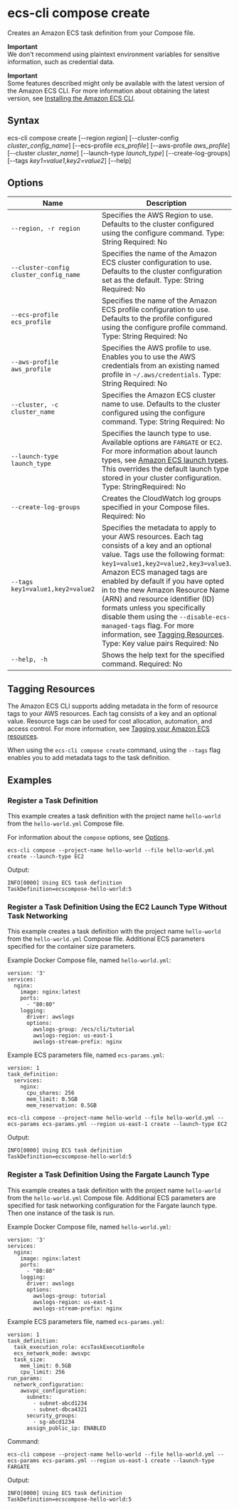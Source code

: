 # ecs\-cli compose create<a name="cmd-ecs-cli-compose-create"></a>

Creates an Amazon ECS task definition from your Compose file\.

**Important**  
We don't recommend using plaintext environment variables for sensitive information, such as credential data\.

**Important**  
Some features described might only be available with the latest version of the Amazon ECS CLI\. For more information about obtaining the latest version, see [Installing the Amazon ECS CLI](ECS_CLI_installation.md)\.

## Syntax<a name="cmd-ecs-cli-compose-create-syntax"></a>

ecs\-cli compose create \[\-\-region *region*\] \[\-\-cluster\-config *cluster\_config\_name*\] \[\-\-ecs\-profile *ecs\_profile*\] \[\-\-aws\-profile *aws\_profile*\] \[\-\-cluster *cluster\_name*\] \[\-\-launch\-type *launch\_type*\] \[\-\-create\-log\-groups\] \[\-\-tags *key1=value1,key2=value2*\] \[\-\-help\] 

## Options<a name="cmd-ecs-cli-compose-create-options"></a>


| Name | Description | 
| --- | --- | 
|  `--region, -r region`  |  Specifies the AWS Region to use\. Defaults to the cluster configured using the configure command\. Type: String Required: No  | 
|  `--cluster-config cluster_config_name`  |  Specifies the name of the Amazon ECS cluster configuration to use\. Defaults to the cluster configuration set as the default\. Type: String Required: No  | 
|  `--ecs-profile ecs_profile`  |  Specifies the name of the Amazon ECS profile configuration to use\. Defaults to the profile configured using the configure profile command\. Type: String Required: No  | 
|  `--aws-profile aws_profile`  |  Specifies the AWS profile to use\. Enables you to use the AWS credentials from an existing named profile in `~/.aws/credentials`\. Type: String Required: No  | 
|  `--cluster, -c cluster_name`  |  Specifies the Amazon ECS cluster name to use\. Defaults to the cluster configured using the configure command\. Type: String Required: No  | 
|  `--launch-type launch_type`  |  Specifies the launch type to use\. Available options are `FARGATE` or `EC2`\. For more information about launch types, see [Amazon ECS launch types](launch_types.md)\. This overrides the default launch type stored in your cluster configuration\.  Type: StringRequired: No | 
|  `--create-log-groups`  |  Creates the CloudWatch log groups specified in your Compose files\. Required: No  | 
|  `--tags key1=value1,key2=value2`  |  Specifies the metadata to apply to your AWS resources\. Each tag consists of a key and an optional value\. Tags use the following format: `key1=value1,key2=value2,key3=value3`\. Amazon ECS managed tags are enabled by default if you have opted in to the new Amazon Resource Name \(ARN\) and resource identifier \(ID\) formats unless you specifically disable them using the `--disable-ecs-managed-tags` flag\. For more information, see [Tagging Resources](cmd-ecs-cli-compose-service-up.md#cmd-ecs-cli-compose-service-up-tags)\. Type: Key value pairs Required: No  | 
|  `--help, -h`  |  Shows the help text for the specified command\. Required: No  | 

## Tagging Resources<a name="cmd-ecs-cli-compose-create-tags"></a>

The Amazon ECS CLI supports adding metadata in the form of resource tags to your AWS resources\. Each tag consists of a key and an optional value\. Resource tags can be used for cost allocation, automation, and access control\. For more information, see [Tagging your Amazon ECS resources](ecs-using-tags.md)\.

When using the `ecs-cli compose create` command, using the `--tags` flag enables you to add metadata tags to the task definition\.

## Examples<a name="cmd-ecs-cli-compose-create-examples"></a>

### Register a Task Definition<a name="cmd-ecs-cli-compose-create-example-1"></a>

This example creates a task definition with the project name `hello-world` from the `hello-world.yml` Compose file\.

For information about the `compose` options, see [Options](cmd-ecs-cli-compose.md#cmd-ecs-cli-compose-options)\.

```
ecs-cli compose --project-name hello-world --file hello-world.yml create --launch-type EC2
```

Output:

```
INFO[0000] Using ECS task definition                     TaskDefinition=ecscompose-hello-world:5
```

### Register a Task Definition Using the EC2 Launch Type Without Task Networking<a name="cmd-ecs-cli-compose-create-example-2"></a>

This example creates a task definition with the project name `hello-world` from the `hello-world.yml` Compose file\. Additional ECS parameters specified for the container size parameters\.

Example Docker Compose file, named `hello-world.yml`:

```
version: '3'
services:
  nginx:
    image: nginx:latest
    ports:
      - "80:80"
    logging:
      driver: awslogs
      options:
        awslogs-group: /ecs/cli/tutorial
        awslogs-region: us-east-1
        awslogs-stream-prefix: nginx
```

Example ECS parameters file, named `ecs-params.yml`:

```
version: 1
task_definition:
  services:
    nginx:
      cpu_shares: 256
      mem_limit: 0.5GB
      mem_reservation: 0.5GB
```

```
ecs-cli compose --project-name hello-world --file hello-world.yml --ecs-params ecs-params.yml --region us-east-1 create --launch-type EC2
```

Output:

```
INFO[0000] Using ECS task definition                     TaskDefinition=ecscompose-hello-world:5
```

### Register a Task Definition Using the Fargate Launch Type<a name="cmd-ecs-cli-compose-create-example-3"></a>

This example creates a task definition with the project name `hello-world` from the `hello-world.yml` Compose file\. Additional ECS parameters are specified for task networking configuration for the Fargate launch type\. Then one instance of the task is run\.

Example Docker Compose file, named `hello-world.yml`:

```
version: '3'
services:
  nginx:
    image: nginx:latest
    ports:
      - "80:80"
    logging:
      driver: awslogs
      options: 
        awslogs-group: tutorial
        awslogs-region: us-east-1
        awslogs-stream-prefix: nginx
```

Example ECS parameters file, named `ecs-params.yml`:

```
version: 1
task_definition:
  task_execution_role: ecsTaskExecutionRole
  ecs_network_mode: awsvpc
  task_size:
    mem_limit: 0.5GB
    cpu_limit: 256
run_params:
  network_configuration:
    awsvpc_configuration:
      subnets:
        - subnet-abcd1234
        - subnet-dbca4321
      security_groups:
        - sg-abcd1234
      assign_public_ip: ENABLED
```

Command:

```
ecs-cli compose --project-name hello-world --file hello-world.yml --ecs-params ecs-params.yml --region us-east-1 create --launch-type FARGATE
```

Output:

```
INFO[0000] Using ECS task definition                     TaskDefinition=ecscompose-hello-world:5
```